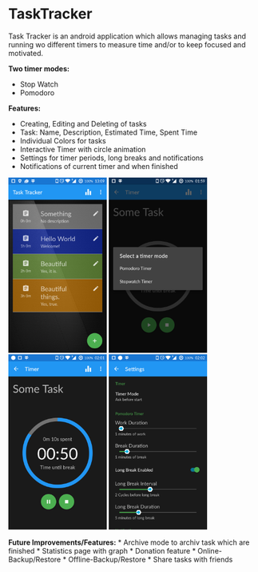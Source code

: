 # TaskTracker
Task Tracker is an android application which allows managing tasks and running wo different timers to measure time and/or to keep focused and motivated.

<b>Two timer modes:</b>
* Stop Watch
* Pomodoro

<b>Features:</b>
* Creating, Editing and Deleting of tasks
* Task: Name, Description, Estimated Time, Spent Time
* Individual Colors for tasks
* Interactive Timer with circle animation
* Settings for timer periods, long breaks and notifications
* Notifications of current timer and when finished

<p align="left">
  <img src="screenshots/Screenshot_2016-02-24-13-09-42.png" height="350"/>
  <img src="screenshots/Screenshot_2016-02-24-01-59-11.png" height="350"/>
  <img src="screenshots/Screenshot_2016-02-24-02-01-38.png" height="350"/>
  <img src="screenshots/Screenshot_2016-02-24-02-02-58.png" height="350"/>
</p>
<b>Future Improvements/Features:</b>
* Archive mode to archiv task which are finished
* Statistics page with graph
* Donation feature
* Online-Backup/Restore
* Offline-Backup/Restore
* Share tasks with friends


